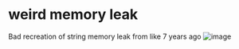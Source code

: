 # weird memory leak
Bad recreation of string memory leak from like 7 years ago
![image](https://github.com/Bang1338/weird-memory-leak/assets/75790567/57f4c87d-bf59-46b5-90eb-4657d57c3798)
